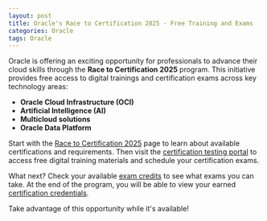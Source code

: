 ```yaml
---
layout: post
title: Oracle's Race to Certification 2025 - Free Training and Exams
categories: Oracle
tags: Oracle
---
```


Oracle is offering an exciting opportunity for professionals to advance their cloud skills through the **Race to Certification 2025** program. This initiative provides free access to digital trainings and certification exams across key technology areas:
- **Oracle Cloud Infrastructure (OCI)**
- **Artificial Intelligence (AI)**
- **Multicloud solutions**
- **Oracle Data Platform**

Start with the [Race to Certification 2025](https://education.oracle.com/race-to-certification-2025) page to learn about available certifications and requirements. Then visit the [certification testing portal](https://education.oracle.com/racetocerttesting) to access free digital training materials and schedule your certification exams.

What next? Check your available [exam credits](https://mylearn.oracle.com/ou/examcredits) to see what exams you can take. At the end of the program, you will be able to view your earned [certification credentials](https://mylearn.oracle.com/ou/profile-dashboard/Achievements).

Take advantage of this opportunity while it's available!
